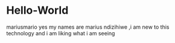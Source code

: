 # Hello-World
mariusmario
yes my names are marius ndizihiwe ,i am new to this technology and 
i am liking what i am seeing
